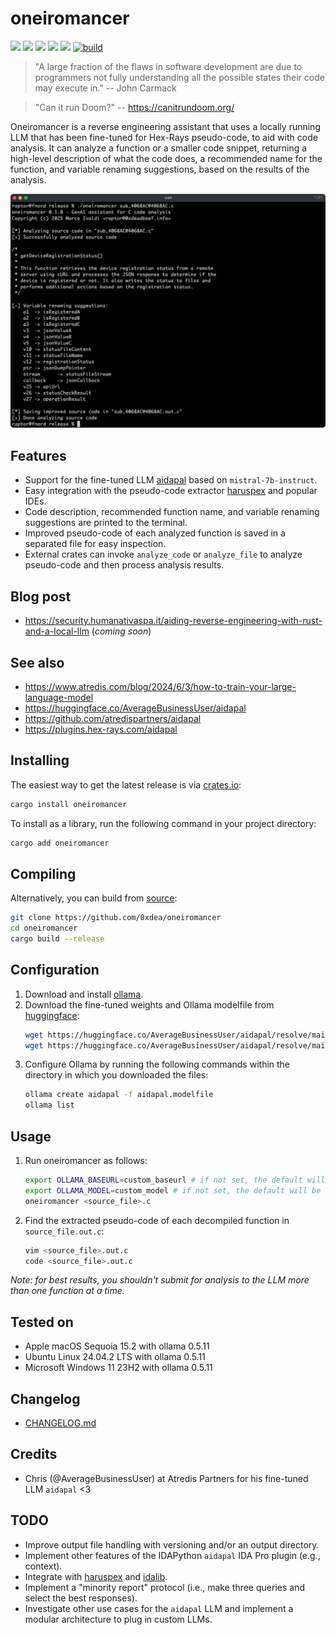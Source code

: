 # oneiromancer

[![](https://img.shields.io/github/stars/0xdea/oneiromancer.svg?style=flat&color=yellow)](https://github.com/0xdea/oneiromancer)
[![](https://img.shields.io/crates/v/oneiromancer?style=flat&color=green)](https://crates.io/crates/oneiromancer)
[![](https://img.shields.io/crates/d/oneiromancer?style=flat&color=red)](https://crates.io/crates/oneiromancer)
[![](https://img.shields.io/badge/twitter-%400xdea-blue.svg)](https://twitter.com/0xdea)
[![](https://img.shields.io/badge/mastodon-%40raptor-purple.svg)](https://infosec.exchange/@raptor)
[![build](https://github.com/0xdea/oneiromancer/actions/workflows/build.yml/badge.svg)](https://github.com/0xdea/oneiromancer/actions/workflows/build.yml)

> "A large fraction of the flaws in software development are due to programmers not fully understanding all the possible
> states their code may execute in." -- John Carmack

> "Can it run Doom?" -- <https://canitrundoom.org/>

Oneiromancer is a reverse engineering assistant that uses a locally running LLM that has been fine-tuned for Hex-Rays
pseudo-code, to aid with code analysis. It can analyze a function or a smaller code snippet, returning a high-level
description of what the code does, a recommended name for the function, and variable renaming suggestions, based on the
results of the analysis.

![](https://raw.githubusercontent.com/0xdea/oneiromancer/master/.img/screen01.png)

## Features

* Support for the fine-tuned LLM [aidapal](https://huggingface.co/AverageBusinessUser/aidapal) based on
  `mistral-7b-instruct`.
* Easy integration with the pseudo-code extractor [haruspex](https://github.com/0xdea/haruspex) and popular IDEs.
* Code description, recommended function name, and variable renaming suggestions are printed to the terminal.
* Improved pseudo-code of each analyzed function is saved in a separated file for easy inspection.
* External crates can invoke `analyze_code` or `analyze_file` to analyze pseudo-code and then process analysis results.

## Blog post

* <https://security.humanativaspa.it/aiding-reverse-engineering-with-rust-and-a-local-llm> (*coming soon*)

## See also

* <https://www.atredis.com/blog/2024/6/3/how-to-train-your-large-language-model>
* <https://huggingface.co/AverageBusinessUser/aidapal>
* <https://github.com/atredispartners/aidapal>
* <https://plugins.hex-rays.com/aidapal>

## Installing

The easiest way to get the latest release is via [crates.io](https://crates.io/crates/oneiromancer):

```sh
cargo install oneiromancer
```

To install as a library, run the following command in your project directory:

```sh
cargo add oneiromancer
```

## Compiling

Alternatively, you can build from [source](https://github.com/0xdea/oneiromancer):

```sh
git clone https://github.com/0xdea/oneiromancer
cd oneiromancer
cargo build --release
```

## Configuration

1. Download and install [ollama](https://ollama.com/).
2. Download the fine-tuned weights and Ollama modelfile from [huggingface](https://huggingface.co/):
   ```sh
   wget https://huggingface.co/AverageBusinessUser/aidapal/resolve/main/aidapal-8k.Q4_K_M.gguf
   wget https://huggingface.co/AverageBusinessUser/aidapal/resolve/main/aidapal.modelfile
   ```
3. Configure Ollama by running the following commands within the directory in which you downloaded the files:
   ```sh
   ollama create aidapal -f aidapal.modelfile
   ollama list
   ```

## Usage

1. Run oneiromancer as follows:
   ```sh
   export OLLAMA_BASEURL=custom_baseurl # if not set, the default will be used
   export OLLAMA_MODEL=custom_model # if not set, the default will be used
   oneiromancer <source_file>.c
   ```
2. Find the extracted pseudo-code of each decompiled function in `source_file.out.c`:
   ```sh
   vim <source_file>.out.c
   code <source_file>.out.c
   ```

*Note: for best results, you shouldn't submit for analysis to the LLM more than one function at a time.*

## Tested on

* Apple macOS Sequoia 15.2 with ollama 0.5.11
* Ubuntu Linux 24.04.2 LTS with ollama 0.5.11
* Microsoft Windows 11 23H2 with ollama 0.5.11

## Changelog

* [CHANGELOG.md](CHANGELOG.md)

## Credits

* Chris (@AverageBusinessUser) at Atredis Partners for his fine-tuned LLM `aidapal` <3

## TODO

* Improve output file handling with versioning and/or an output directory.
* Implement other features of the IDAPython `aidapal` IDA Pro plugin (e.g., context).
* Integrate with [haruspex](https://github.com/0xdea/haruspex) and [idalib](https://github.com/binarly-io/idalib).
* Implement a "minority report" protocol (i.e., make three queries and select the best responses).
* Investigate other use cases for the `aidapal` LLM and implement a modular architecture to plug in custom LLMs.
